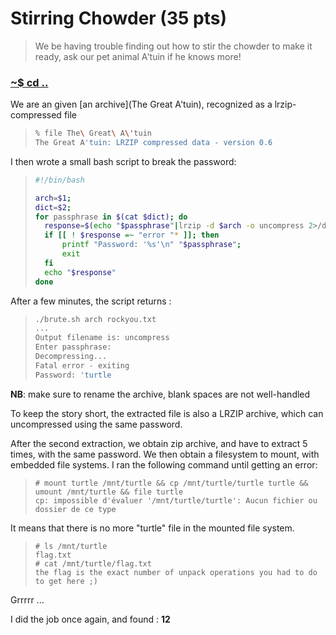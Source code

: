 # Stirring Chowder (35 pts)

>We be having trouble finding out how to stir the chowder to make it ready,
>ask our pet animal A'tuin if he knows more!

### [~$ cd ..](../)

We are an given [an archive](The Great A'tuin), recognized as a lrzip-compressed file

> ```sh
> % file The\ Great\ A\'tuin 
>The Great A'tuin: LRZIP compressed data - version 0.6
> ```

I then wrote a small bash script to break the password:

> ```sh
>#!/bin/bash
>
>arch=$1;
>dict=$2;
>for passphrase in $(cat $dict); do 
>	response=$(echo "$passphrase"|lrzip -d $arch -o uncompress 2>/dev/null; rm uncompress)
>	if [[ ! $response =~ "error "* ]]; then
>		printf "Password: '%s'\n" "$passphrase";
>		exit
>	fi
>	echo "$response"
>done
> ```

After a few minutes, the script returns :

> ```sh
> ./brute.sh arch rockyou.txt
>...
>Output filename is: uncompress
>Enter passphrase: 
>Decompressing...
>Fatal error - exiting
>Password: 'turtle
> ```

__NB__: make sure to rename the archive, blank spaces are not well-handled

To keep the story short, the extracted file is also a LRZIP archive, which can uncompressed using the same password.

After the second extraction, we obtain zip archive, and have to extract 5 times, with the same password. We then obtain a filesystem to mount, with
embedded file systems. I ran the following command until getting an error:

> ```
># mount turtle /mnt/turtle && cp /mnt/turtle/turtle turtle && umount /mnt/turtle && file turtle
>cp: impossible d'évaluer '/mnt/turtle/turtle': Aucun fichier ou dossier de ce type
> ```

It means that there is no more "turtle" file in the mounted file system.

> ```
># ls /mnt/turtle 
> flag.txt
># cat /mnt/turtle/flag.txt 
>the flag is the exact number of unpack operations you had to do to get here ;)
> ```

Grrrrr ...

I did the job once again, and found : **12**
